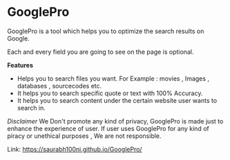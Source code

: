 # GooglePro

GooglePro is a tool which helps you to optimize the search results on Google.

Each and every field you are going to see on the page is optional.

**Features**
* Helps you to search files you want. For Example : movies , Images , databases , sourcecodes etc.
* It helps you to search specific quote or text with 100% Accuracy.
* It helps you to search content under the certain website user wants to search in.

*Disclaimer*
We Don't promote any kind of privacy, GooglePro is made just to enhance the experience of user. If user uses GooglePro for any kind of piracy or unethical purposes , We are not responsible.

Link:
https://saurabh100ni.github.io/GooglePro/
